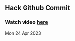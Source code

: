 
 ## Hack Github Commit 
 ### Watch video <a href="https://www.youtube.com">here</a> 
 Mon 24 Apr 2023 
